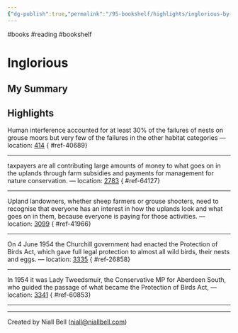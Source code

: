 ```yaml
---
{"dg-publish":true,"permalink":"/95-bookshelf/highlights/inglorious-by-mark-avery/","hide":true,"noteIcon":"","created":"2024-10-30T06:24:18.126-07:00","updated":"2024-10-30T06:45:39.314-07:00"}
---
```


#books #reading #bookshelf

# Inglorious
## My Summary


## Highlights

Human interference accounted for at least 30% of the failures of nests on grouse moors but very few of the failures in the other habitat categories — location: [414]()
{ #ref-40689}


---
taxpayers are all contributing large amounts of money to what goes on in the uplands through farm subsidies and payments for management for nature conservation. — location: [2783]()
{ #ref-64127}


---
Upland landowners, whether sheep farmers or grouse shooters, need to recognise that everyone has an interest in how the uplands look and what goes on in them, because everyone is paying for those activities. — location: [3099]()
{ #ref-41966}


---
On 4 June 1954 the Churchill government had enacted the Protection of Birds Act, which gave full legal protection to almost all wild birds, their nests and eggs. — location: [3335]()
{ #ref-26858}


---
In 1954 it was Lady Tweedsmuir, the Conservative MP for Aberdeen South, who guided the passage of what became the Protection of Birds Act, — location: [3341]()
{ #ref-60853}


---


---
Created by Niall Bell (niall@niallbell.com)
